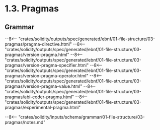 <!-- This file is generated automatically by infrastructure scripts. Please don't edit by hand. -->

# 1.3. Pragmas

## Grammar

--8<-- "crates/solidity/outputs/spec/generated/ebnf/01-file-structure/03-pragmas/pragma-directive.html"
--8<-- "crates/solidity/outputs/spec/generated/ebnf/01-file-structure/03-pragmas/version-pragma.html"
--8<-- "crates/solidity/outputs/spec/generated/ebnf/01-file-structure/03-pragmas/version-pragma-specifier.html"
--8<-- "crates/solidity/outputs/spec/generated/ebnf/01-file-structure/03-pragmas/version-pragma-operator.html"
--8<-- "crates/solidity/outputs/spec/generated/ebnf/01-file-structure/03-pragmas/version-pragma-value.html"
--8<-- "crates/solidity/outputs/spec/generated/ebnf/01-file-structure/03-pragmas/abi-coder-pragma.html"
--8<-- "crates/solidity/outputs/spec/generated/ebnf/01-file-structure/03-pragmas/experimental-pragma.html"

--8<-- "crates/solidity/inputs/schema/grammar/01-file-structure/03-pragmas/notes.md"
